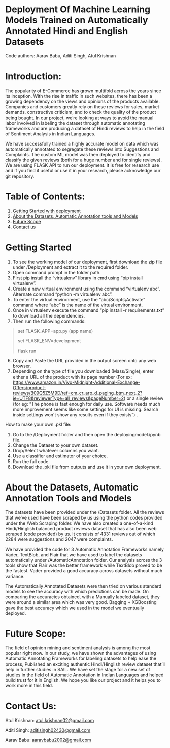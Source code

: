 # Deployment Of Machine Learning Models Trained on Automatically Annotated Hindi and English Datasets
Code authors: Aarav Babu, Aditi Singh, Atul Krishnan

# Introduction:

The popularity of E-Commerce has grown multifold across the years since its inception. With the rise in traffic in such websites, there has been a growing dependency on the views and opinions of the products available. Companies and customers greatly rely on these reviews for sales, market demands, constructive criticism, and to check the quality of the product being bought. In our project, we’re looking at ways to avoid the manual labor involved in labeling the dataset through automatic annotating frameworks and are producing a dataset of Hindi reviews to help in the field of Sentiment Analysis in Indian Languages.

We have successfully trained a highly accurate model on data which was automatically annotated to segregate these reviews into Suggestions and Complaints. The custom ML model was then deployed to identify and classify the given reviews (both for a huge number and for single reviews). We are using FLASK API to run our deployment. It is free for research use and if you find it useful or use it in your research, please acknowledge our git repository.

# Table of Contents:

1. [Getting Started with deployment](#getting-started)
2. [About the Datasets, Automatic Annotation tools and Models](#About-the-Datasets-Automatic-Annotation-Tools-and-Models)
3. [Future Scope](#future-scope)
4. [Contact us](#contact-us)

# Getting Started

1. To see the working model of our deployment, first download the zip file under /Deployment and extract it to the required folder.
2. Open command prompt in the folder path.
3. First pip install the “virtualenv” library in cmd using “pip install virtualenv”.
4. Create a new virtual environment using the command “virtualenv abc”.
    Alternate command “python -m virtualenv abc”.
3. To enter the virtual environment, use the “abc\Scripts\Activate” command where “abc” is the name of the virtual environment.
4. Once in virtualenv execute the command “pip install -r requirements.txt” to download all the dependencies.
5. Then run the following commands:
> set FLASK_APP=app.py (app name)
>   
> set FLASK_ENV=development
> 
> flask run
6. Copy and Paste the URL provided in the output screen onto any web browser.
7. Depending on the type of file you downloaded (Mass/Single), enter either a URL of        the product with its page number
 (For ex:      https://www.amazon.in/Vivo-Midnight-Additional-Exchange-Offers/product-reviews/B09Q5Z5M9D/ref=cm_cr_arp_d_paging_btm_next_2?ie=UTF8&reviewerType=all_reviews&pageNumber=2) or a single review (for eg: “The phone is fast enough for daily use. Software needs much more improvement seems like some settings for UI is missing. Search inside settings won't show any results even if they exists”) .

How to make your own .pkl file:
1. Go to the /Deployment folder and then open the deployingmodel.ipynb file.
2. Change the Dataset to your own dataset.
3. Drop/Select whatever columns you want.
4. Use a classifier and estimator of your choice.
5. Run the full code.
6. Download the .pkl file from outputs and use it in your own deployment.

# About the Datasets, Automatic Annotation Tools and Models

The datasets have been provided under the /Datasets folder. All the reviews that we’ve used have been scraped by us using the python codes provided under the /Web Scraping folder. We have also created a one-of-a-kind Hindi/Hinglish balanced product reviews dataset that has also been web scraped (code provided) by us. It consists of 4331 reviews out of which 2284 were suggestions and 2047 were complaints.

We have provided the code for 3 Automatic Annotation Frameworks namely Vader, TextBlob, and Flair that we have used to label the datasets automatically under /AutomaticAnnotation folder. Our analysis across the 3 tools show that Flair was the better framework while TextBlob proved to be the fastest. Vader provided a good accuracy across datasets without much variance. 

The Automatically Annotated Datasets were then tried on various standard models to see the accuracy with which predictions can be made. On comparing the accuracies obtained, with a Manually labeled dataset, they were around a similar area which was very good. Bagging + XGBoosting gave the best accuracy which we used in the model we eventually deployed.

# Future Scope:

The field of opinion mining and sentiment analysis is among the most popular right now. In our study, we have shown the advantages of using Automatic Annotating Frameworks for labeling datasets to help ease the process, Published an exciting authentic Hindi/Hinglish review dataset that’ll help in further studies in SAIL. 
We have set the stage for a new set of studies in the field of Automatic Annotation in Indian Languages and helped build trust for it in English.
We hope you like our project and it helps you to work more in this field.

# Contact Us:

Atul Krishnan: atul.krishnan02@gmail.com

Aditi Singh: aditisingh02430@gmail.com

Aarav Babu: aaravbabu2002@gmail.com


